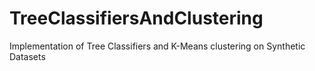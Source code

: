 # TreeClassifiersAndClustering
Implementation of Tree Classifiers and K-Means clustering on Synthetic Datasets
